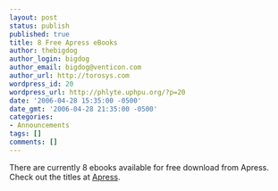 ```yaml
---
layout: post
status: publish
published: true
title: 8 Free Apress eBooks
author: thebigdog
author_login: bigdog
author_email: bigdog@venticon.com
author_url: http://torosys.com
wordpress_id: 20
wordpress_url: http://phlyte.uphpu.org/?p=20
date: '2006-04-28 15:35:00 -0500'
date_gmt: '2006-04-28 21:35:00 -0500'
categories:
- Announcements
tags: []
comments: []
---
```

<p>There are currently 8 ebooks available for free download from Apress. Check out the titles at <a href="http://www.apress.com/free/index.html">Apress</a>.</p>
